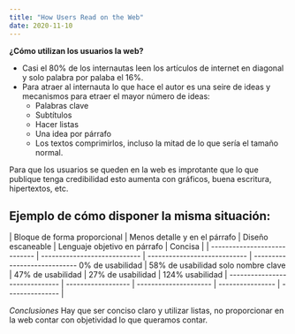 ```yaml
---
title: "How Users Read on the Web"
date: 2020-11-10 
---
```


**¿Cómo utilizan los usuarios la web?**

- Casi el 80% de los internautas leen los artículos de internet en diagonal y solo palabra por palaba el 16%. 
- Para atraer al internauta lo que hace el autor es una seire de ideas y mecanismos para etraer el mayor número de ideas:
    - Palabras clave
    - Subtítulos
    - Hacer listas
    - Una idea por párrafo
    - Los textos comprimirlos, incluso la mitad de lo que sería el tamaño normal. 

Para que los usuarios se queden en la web es improtante que lo que publique tenga credibilidad esto aumenta con gráficos, buena escritura, hipertextos, etc. 

Ejemplo de cómo disponer la misma situación:
-----------------------------------------------
| Bloque de forma proporcional | Menos detalle y en el párrafo | Diseño escaneable | Lenguaje objetivo en párrafo | Concisa |
| ---------------------------- |  ---------------------------- | ---------------------------- | ----------------------------
0% de usabilidad | 58% de usabilidad solo nombre clave | 47% de usabilidad | 27% de usabilidad | 124% usabilidad |
------------------------------ | ------------------ | --------------------- | ---------------- | --------------- |

*Conclusiones* 
Hay que ser conciso claro y utilizar listas, no proporcionar en la web contar con objetividad lo que queramos contar. 


